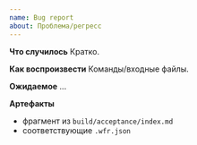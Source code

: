 ```yaml
---
name: Bug report
about: Проблема/регресс
---
```


**Что случилось**
Кратко.

**Как воспроизвести**
Команды/входные файлы.

**Ожидаемое**
...

**Артефакты**
- фрагмент из `build/acceptance/index.md`
- соответствующие `.wfr.json`
